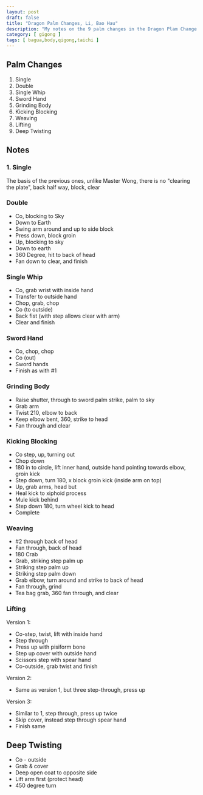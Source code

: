 ```yaml
---
layout: post
draft: false
title: "Dragon Palm Changes, Li, Bao Hau"
description: "My notes on the 9 palm changes in the Dragon Plam Change Swet by Li, Bao Hau - the Ma Gui Lineage Holder"
category: [ gigong ]
tags: [ bagua,body,qigong,taichi ]
---
```


## Palm Changes
1. Single
2. Double
3. Single Whip
4. Sword Hand
5. Grinding Body
6. Kicking Blocking
7. Weaving
8. Lifting
9. Deep Twisting

## Notes

### 1. Single
The basis of the previous ones, unlike Master Wong, there is no "clearing the plate", back half way, block, clear

### Double
* Co, blocking to Sky
* Down to Earth
* Swing arm around and up to side block
* Press down, block groin
* Up, blocking to sky
* Down to earth
* 360 Degree, hit to back of head
* Fan down to clear, and finish

### Single Whip
* Co, grab wrist with inside hand
* Transfer to outside hand
* Chop, grab, chop
* Co (to outside)
* Back fist (with step allows clear with arm)
* Clear and finish

### Sword Hand
* Co, chop, chop
* Co (out)
* Sword hands
* Finish as with #1

### Grinding Body
* Raise shutter, through to sword palm strike, palm to sky
* Grab arm
* Twist 210, elbow to back
* Keep elbow bent, 360, strike to head
* Fan through and clear

### Kicking Blocking
* Co step, up, turning out
* Chop down
* 180 in to circle, lift inner hand, outside hand pointing towards elbow, groin kick
* Step down, turn 180, x block groin kick (inside arm on top)
* Up, grab arms, head but
* Heal kick to xiphoid process
* Mule kick behind
* Step down 180, turn wheel kick to head
* Complete

### Weaving
* #2 through back of head
* Fan through, back of head
* 180 Crab
* Grab, striking step palm up
* Striking step palm up
* Striking step palm down
* Grab elbow, turn around and strike to back of head
* Fan through, grind
* Tea bag grab, 360 fan through, and clear

### Lifting

Version 1:
* Co-step, twist, lift with inside hand
* Step through
* Press up with pisiform bone
* Step up cover with outside hand
* Scissors step with spear hand
* Co-outside, grab twist and finish

Version 2:
* Same as version 1, but three step-through, press up

Version 3:
* Similar to 1, step through, press up twice
* Skip cover, instead step through spear hand
* Finish same


## Deep Twisting

* Co - outside
* Grab & cover
* Deep open coat to opposite side
* Lift arm first (protect head)
* 450 degree turn
